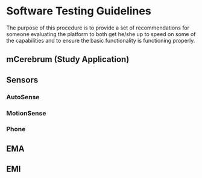 # Software Testing Guidelines
The purpose of this procedure is to provide a set of recommendations for someone evaluating the platform to both get he/she up to speed on some of the capabilities and to ensure the basic functionality is functioning properly.

## mCerebrum (Study Application)

## Sensors

### AutoSense

### MotionSense

### Phone


## EMA

## EMI
